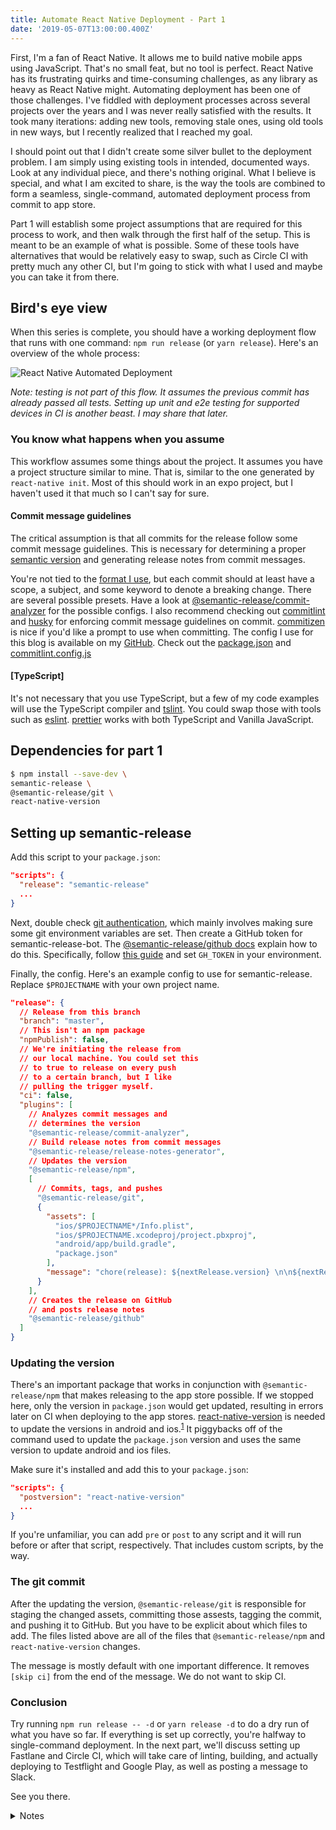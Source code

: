 ```yaml
---
title: Automate React Native Deployment - Part 1
date: '2019-05-07T13:00:00.400Z'
---
```


First, I'm a fan of React Native. It allows me to build native mobile apps using JavaScript. That's no small feat, but no tool is perfect. React Native has its frustrating quirks and time-consuming challenges, as any library as heavy as React Native might. Automating deployment has been one of those challenges. I've fiddled with deployment processes across several projects over the years and I was never really satisfied with the results. It took many iterations: adding new tools, removing stale ones, using old tools in new ways, but I recently realized that I reached my goal.

I should point out that I didn't create some silver bullet to the deployment problem. I am simply using existing tools in intended, documented ways. Look at any individual piece, and there's nothing original. What I believe is special, and what I am excited to share, is the way the tools are combined to form a seamless, single-command, automated deployment process from commit to app store.

Part 1 will establish some project assumptions that are required for this process to work, and then walk through the first half of the setup. This is meant to be an example of what is possible. Some of these tools have alternatives that would be relatively easy to swap, such as Circle CI with pretty much any other CI, but I'm going to stick with what I used and maybe you can take it from there.

## Bird's eye view

When this series is complete, you should have a working deployment flow that runs with one command: `npm run release` (or `yarn release`). Here's an overview of the whole process:

![React Native Automated Deployment](./rn-deployment-diagram.png)

*Note: testing is not part of this flow. It assumes the previous commit has already passed all tests. Setting up unit and e2e testing for supported devices in CI is another beast. I may share that later.*

### You know what happens when you assume

This workflow assumes some things about the project. It assumes you have a project structure similar to mine. That is, similar to the one generated by `react-native init`. Most of this should work in an expo project, but I haven't used it that much so I can't say for sure.

#### Commit message guidelines

The critical assumption is that all commits for the release follow some commit message guidelines. This is necessary for determining a proper [semantic version][semver] and generating release notes from commit messages.

You're not tied to the [format I use][config-conventional], but each commit should at least have a scope, a subject, and some keyword to denote a breaking change. There are several possible presets. Have a look at [@semantic-release/commit-analyzer][commit-analyzer] for the possible configs. I also recommend checking out [commitlint][commitlint] and [husky][husky] for enforcing commit message guidelines on commit. [commitizen][commitizen] is nice if you'd like a prompt to use when committing. The config I use for this blog is available on my [GitHub][blog-github]. Check out the [package.json][blog-github-package] and [commitlint.config.js][blog-github-commitlint]

#### [TypeScript]

It's not necessary that you use TypeScript, but a few of my code examples will use the TypeScript compiler and [tslint][tslint]. You could swap those with tools such as [eslint][eslint]. [prettier][prettier] works with both TypeScript and Vanilla JavaScript.

## Dependencies for part 1

```bash
$ npm install --save-dev \
semantic-release \
@semantic-release/git \
react-native-version
```

## Setting up semantic-release

Add this script to your `package.json`:

```json
"scripts": {
  "release": "semantic-release"
  ...
}
```
<p></p>

Next, double check [git authentication][semantic-release-git-authentication], which mainly involves making sure some git environment variables are set. Then create a GitHub token for semantic-release-bot. The [@semantic-release/github docs][semantic-release-github] explain how to do this. Specifically, follow [this guide][creating-github-token] and set `GH_TOKEN` in your environment.

Finally, the config. Here's an example config to use for semantic-release.
Replace `$PROJECTNAME` with your own project name.

```json
"release": {
  // Release from this branch
  "branch": "master",
  // This isn't an npm package
  "npmPublish": false,
  // We're initiating the release from
  // our local machine. You could set this
  // to true to release on every push
  // to a certain branch, but I like
  // pulling the trigger myself.
  "ci": false,
  "plugins": [
    // Analyzes commit messages and
    // determines the version
    "@semantic-release/commit-analyzer",
    // Build release notes from commit messages
    "@semantic-release/release-notes-generator",
    // Updates the version
    "@semantic-release/npm",
    [
      // Commits, tags, and pushes
      "@semantic-release/git",
      {
        "assets": [
          "ios/$PROJECTNAME*/Info.plist",
          "ios/$PROJECTNAME.xcodeproj/project.pbxproj",
          "android/app/build.gradle",
          "package.json"
        ],
        "message": "chore(release): ${nextRelease.version} \n\n${nextRelease.notes}"
      }
    ],
    // Creates the release on GitHub
    // and posts release notes
    "@semantic-release/github"
  ]
}
```

### Updating the version

There's an important package that works in conjunction with `@semantic-release/npm` that makes releasing to the app store possible. If we stopped here, only the version in `package.json` would get updated, resulting in errors later on CI when deploying to the app stores. [react-native-version][react-native-version] is needed to update the versions in android and ios.<sup>[1](#notes)</sup> It piggybacks off of the command used to update the `package.json` version and uses the same version to update android and ios files.

Make sure it's installed and add this to your `package.json`:

```json
"scripts": {
  "postversion": "react-native-version"
  ...
}
```

If you're unfamiliar, you can add `pre` or `post` to any script and it will run before or after that script, respectively. That includes custom scripts, by the way.

### The git commit

After the updating the version, `@semantic-release/git` is responsible for staging the changed assets, committing those assests, tagging the commit, and pushing it to GitHub. But you have to be explicit about which files to add. The files listed above are all of the files that `@semantic-release/npm` and `react-native-version` changes.

The message is mostly default with one important difference. It removes `[skip ci]` from the end of the message. We do not want to skip CI.

### Conclusion

Try running `npm run release -- -d` or `yarn release -d` to do a dry run of what you have so far. If everything is set up correctly, you're halfway to single-command deployment. In the next part, we'll discuss setting up Fastlane and Circle CI, which will take care of linting, building, and actually deploying to Testflight and Google Play, as well as posting a message to Slack.

See you there.

<a name="notes"></a>

<details>
<summary>Notes</summary>
<style>small, small code { line-height: 1; }</style>

<small><strong>1</strong>: If you've used Fastlane before, you may have used that to update versions in iOS and Android and are wondering why this is better. First, this does more than existing Fastlane plugins. For example, while it's easy to increment the version code in Android using a Fastlane plugin, it's not so easy to update the version name at the same time, which should really match the version we use in `package.json`. But the main reason to use `react-native-version` is using Fastlane in CI is too little too late. If we tried to update versions when deploying to the app stores, we'd have to jump through several hoops to get those changes included in our git tag. We want a clean, atomic release, and git tags are perfect for that. Fastlane would have to amend the commit and tag. Overall, it's simpler to do it when updating the `package.json` version. You may also be wondering why we're using fastlane on CI instead of our local machine. We'll get to that in part 2.</small>
</details>

[blog-github]: https://github.com/timmywil/timmywil.github.io
[blog-github-package]: https://github.com/timmywil/timmywil.github.io/blob/decfa4eceab3a840ecd3969ca346c65ecf5ef7a6/package.json#L95
[blog-github-commitlint]: https://github.com/timmywil/timmywil.github.io/blob/decfa4eceab3a840ecd3969ca346c65ecf5ef7a6/commitlint.config.js
[semantic-release-git-authentication]: https://github.com/semantic-release/git#git-authentication
[semantic-release-github]: https://github.com/semantic-release/github#github-authentication
[creating-github-token]: https://help.github.com/en/articles/creating-a-personal-access-token-for-the-command-line
[config-conventional]: https://www.conventionalcommits.org
[tslint]: https://github.com/palantir/tslint
[eslint]: https://eslint.org/
[prettier]: https://github.com/prettier/prettier
[semver]: https://semver.org/
[commit-analyzer]: https://github.com/semantic-release/commit-analyzer#configuration
[commitlint]: https://github.com/conventional-changelog/commitlint#readme
[commitizen]: https://commitizen.github.io/cz-cli/
[husky]: https://github.com/typicode/husky#readme
[react-native-version]: https://github.com/stovmascript/react-native-version#readme
